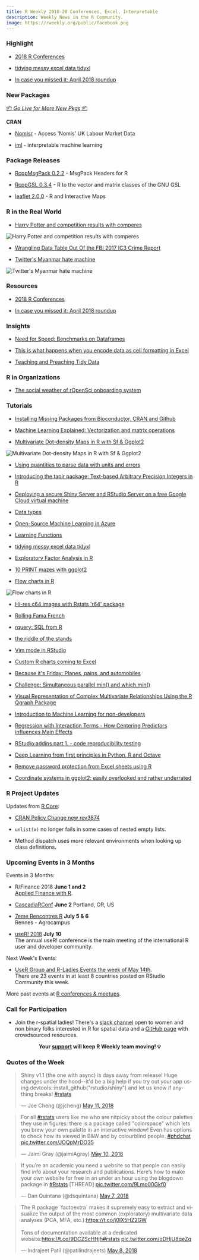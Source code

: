 ```yaml
---
title: R Weekly 2018-20 Conferences, Excel, Interpretable
description: Weekly News in the R Community.
image: https://rweekly.org/public/facebook.png
---
```


###  Highlight

+ [2018 R Conferences](https://rviews.rstudio.com/2018/05/11/2018-r-conferences/)

+ [tidying messy excel data tidyxl](https://statbandit.wordpress.com/2018/05/08/tidying-messy-excel-data-tidyxl/)

+ [In case you missed it: April 2018 roundup](http://blog.revolutionanalytics.com/2018/05/in-case-you-missed-it-april-2018-roundup.html)

###  New Packages

<p class="added-hostname"><a href="https://rweekly.org/live" target="_blank" class="externalLink">📦 <i>Go Live for More New Pkgs</i> 📦</a></p>

**CRAN**

+ [Nomisr](https://ropensci.org/technotes/2018/05/08/nomisr/) -  Access 'Nomis' UK Labour Market Data

+ [iml](https://github.com/christophM/iml) - interpretable machine learning


### Package Releases

+ [RcppMsgPack 0.2.2](http://dirk.eddelbuettel.com/blog/2018/05/06#rcppmsgpack_0.2.2) - MsgPack Headers for R

+ [RcppGSL 0.3.4](http://dirk.eddelbuettel.com/blog/2018/05/07#rcppgsl_0.3.4) -  R to the vector and matrix classes of the GNU GSL

+ [leaflet 2.0.0](https://blog.rstudio.com/2018/05/10/leaflet-2-0-0/) - R and Interactive Maps

### R in the Real World

+ [Harry Potter and competition results with comperes](http://www.questionflow.org/2018/05/09/harry-potter-and-competition-results-with-comperes/)

![Harry Potter and competition results with comperes](https://raw.githubusercontent.com/rweekly/image/master/2018/book-score_distribution-1.png)

+ [Wrangling Data Table Out Of the FBI 2017 IC3 Crime Report](https://rud.is/b/2018/05/08/wrangling-data-table-out-of-the-fbi-2017-ic3-crime-report/)

+ [Twitter's Myanmar hate machine](http://rayms.github.io/2018-05-09-twitter-s-myanmar-hate-machine/)

![Twitter's Myanmar hate machine](https://raw.githubusercontent.com/rweekly/image/master/2018/moekyaw_accounts.png)


###  Resources

+ [2018 R Conferences](https://rviews.rstudio.com/2018/05/11/2018-r-conferences/)

+ [In case you missed it: April 2018 roundup](http://blog.revolutionanalytics.com/2018/05/in-case-you-missed-it-april-2018-roundup.html)

### Insights

+ [Need for Speed: Benchmarks on Dataframes](https://www.eokodie.com/blog/need-for-speed-benchmarks-on-dataframes/)

+ [This is what happens when you encode data as cell formatting in Excel](https://luisdva.github.io/rstats/excel-trivia/)

+ [Teaching and Preaching Tidy Data](http://kgilds.rbind.io/2018/05/10/data-literacy/)


###  R in Organizations

+ [The social weather of rOpenSci onboarding system](https://ropensci.org/blog/2018/05/10/onboarding-social-weather/)


###  Tutorials

+ [Installing Missing Packages from Bioconductor, CRAN and Github](https://www.eokodie.com/blog/installing-missing-packages-from-bioconductor-cran-and-github/)

+ [Machine Learning Explained: Vectorization and matrix operations](http://enhancedatascience.com/2018/05/07/machine-learning-explained-vectorization-matrix-operations/)

+ [Multivariate Dot-density Maps in R with Sf & Ggplot2](https://www.cultureofinsight.com/blog/2018/05/02/2018-04-08-multivariate-dot-density-maps-in-r-with-sf-ggplot2/)

![Multivariate Dot-density Maps in R with Sf & Ggplot2](https://raw.githubusercontent.com/rweekly/image/master/2018/dot-dens.png)

+ [Using quantities to parse data with units and errors](http://r-spatial.org//r/2018/05/07/parsing-quantities.html)

+ [Introducing the tapir package: Text-based Arbitrary Precision Integers in R](https://coolbutuseless.github.io/2018/05/07/introducing-the-tapir-package-text-based-arbitrary-precision-integers-in-r/)

+ [Deploying a secure Shiny Server and RStudio Server on a free Google Cloud virtual machine](http://www.simoncoulombe.com/2018/05/07/protected_free_shiny/)

+ [Data types](https://itsalocke.com/blog/data-types/)

+ [Open-Source Machine Learning in Azure](http://blog.revolutionanalytics.com/2018/05/open-source-machine-learning-in-azure.html)

+ [Learning Functions](http://kgilds.rbind.io/2018/05/08/learning-functions/)

+ [tidying messy excel data tidyxl](https://statbandit.wordpress.com/2018/05/08/tidying-messy-excel-data-tidyxl/)

+ [Exploratory Factor Analysis in R](https://r-posts.com/exploratory-factor-analysis-in-r/)

+ [10 PRINT mazes with ggplot2](https://tjmahr.github.io/10-print-mazes-with-ggplot2/)

+ [Flow charts in R](https://aghaynes.wordpress.com/2018/05/09/flow-charts-in-r/)

![Flow charts in R](https://raw.githubusercontent.com/rweekly/image/master/2018/flowtemp.png)

+ [Hi-res c64 images with Rstats 'r64' package](https://coolbutuseless.github.io/2018/05/10/hi-res-c64-images-with-rstats-r64-package/)

+ [Rolling Fama French](https://rviews.rstudio.com/2018/05/10/rolling-fama-french/)

+ [rquery: SQL from R](http://www.win-vector.com/blog/2018/05/rquery-sql-from-r/)

+ [the riddle of the stands](https://xianblog.wordpress.com/2018/05/11/the-riddle-of-the-stands/)

+ [Vim mode in RStudio](https://uncmbbtrivia.netlify.com/post/2018/05/11/vim-mode-in-rstudio/)

+ [Custom R charts coming to Excel](http://blog.revolutionanalytics.com/2018/05/powerbi-custom-visuals-in-excel.html)

+ [Because it's Friday: Planes, pains, and automobiles](http://blog.revolutionanalytics.com/2018/05/because-its-friday-planes-pains-and-automobiles.html)

+ [Challenge: Simultaneous parallel min() and which.min()](https://coolbutuseless.github.io/2018/05/12/challenge-simultaneous-parallel-min-and-which.min/)


+ [Visual Representation of Complex Multivariate Relationships Using the R Qgraph Package](https://dmwiig.net/2018/05/07/an-r-tutorial-visual-representation-of-complex-multivariate-relationships-using-the-r-qgraph-package-part-two-repost/)

+ [Introduction to Machine Learning for non-developers](https://blog.datascienceheroes.com/introduction-to-machine-learning-for-non-developers/)

+ [Regression with Interaction Terms - How Centering Predictors influences Main Effects](http://jmbh.github.io//CenteringPredictors/)

+ [RStudio:addins part 1. - code reproducibility testing](https://jozefhajnala.gitlab.io/r/r101-addin-reproducibility/)

+ [Deep Learning from first principles in Python, R and Octave](https://gigadom.wordpress.com/2018/05/06/deep-learning-from-first-principles-in-python-r-and-octave-part-8/)

+ [Remove password protection from Excel sheets using R](https://ryouready.wordpress.com/2018/05/06/remove-password-protection-from-excel-sheets-using-r/)

+ [Coordinate systems in ggplot2: easily overlooked and rather underrated](https://www.statworx.com/de/blog/coordinate-systems-in-ggplot2-easily-overlooked-and-rather-underrated/)

<!--<div class="post-more-begin"></div><div class="post-more-end"></div>-->


###  R Project Updates

Updates from [R Core](http://developer.r-project.org/blosxom.cgi/R-devel/NEWS):

+ [CRAN Policy Change new rev3874](https://github.com/eddelbuettel/crp/commit/a5b3c8a9bb9e61d4f1d7f915391740ae451ab3c8)

+ `unlist(x)` no longer fails in some cases of nested empty lists.

+ Method dispatch uses more relevant environments when looking up class definitions.

###  Upcoming Events in 3 Months

Events in 3 Months:

+ R/Finance 2018 **June 1 and 2** <br />
[Applied Finance with R](http://www.rinfinance.com).

+ [CascadiaRConf](https://cascadiarconf.com/) **June 2**
Portland, OR, US

+ [7eme Rencontres R](https://r2018-rennes.sciencesconf.org/)  **July 5 & 6** <br />
Rennes - Agrocampus

+ [useR! 2018](https://user2018.r-project.org/) **July 10** <br />
The annual useR! conference is the main meeting of the international R user and developer community.

<!--

+ [LatinR 2018](http://latin-r.com/) **Sept 4-5** <br />
Buenos Aires, Argentina.

-->
Next Week's Events:

+ [UseR Group and R-Ladies Events the week of May 14th](https://community.rstudio.com/t/upcoming-r-community-events-week-of-2018-05-14/8131).<br />
There are 23 events in at least 8 countries posted on RStudio Community this week.<br />

More past events at [R conferences & meetups](https://conf.rweekly.org).


###  Call for Participation

+ Join the r-spatial ladies! There's a [slack channel](https://join.slack.com/t/r-spatialladies/shared_invite/enQtMzU1MTIwMjU2NzUyLTBkZjU1NDFiZGU3YzNmN2Y0Y2NiYTM2Njk2ZjI5M2IyMTNiNjI3ZDQ4MzEyMjQxNjM2YWU2ZGVkZWRiYmU1ZDM) open to women and non binary folks interested in R for spatial data and a [GitHub page](https://github.com/rspatialladies) with crowdsourced resources.

<p class="hide-support added-hostname support-rweekly" style="text-align: center;font-weight: bold;">Your <a class="non-visited externalLink" href="https://www.patreon.com/rweekly" onclick="pas(this)">support</a> will keep R Weekly team moving! 💡</p>

###  Quotes of the Week

<blockquote class="twitter-tweet" data-lang="en"><p lang="en" dir="ltr">Shiny v1.1 (the one with async) is days away from release! Huge changes under the hood--it&#39;d be a big help if you try out your app using devtools::install_github(&quot;rstudio/shiny&quot;) and let us know if anything breaks! <a href="https://twitter.com/hashtag/rstats?src=hash&amp;ref_src=twsrc%5Etfw">#rstats</a></p>&mdash; Joe Cheng (@jcheng) <a href="https://twitter.com/jcheng/status/994980498605621248?ref_src=twsrc%5Etfw">May 11, 2018</a></blockquote>

<blockquote class="twitter-tweet" data-lang="en"><p lang="en" dir="ltr">For all <a href="https://twitter.com/hashtag/rstats?src=hash&amp;ref_src=twsrc%5Etfw">#rstats</a> users like me who are nitpicky about the colour palettes they use in figures: there is a package called &quot;colorspace&quot; which lets you brew your own palette in an interactive window! Even has options to check how its viewed in B&amp;W and by colourblind people. <a href="https://twitter.com/hashtag/phdchat?src=hash&amp;ref_src=twsrc%5Etfw">#phdchat</a> <a href="https://t.co/JOQpMrDO35">pic.twitter.com/JOQpMrDO35</a></p>&mdash; Jaimi Gray (@jaimiAgray) <a href="https://twitter.com/jaimiAgray/status/994392251206844416?ref_src=twsrc%5Etfw">May 10, 2018</a></blockquote>

<blockquote class="twitter-tweet" data-lang="en"><p lang="en" dir="ltr">If you’re an academic you need a website so that people can easily find info about your research and publications. Here’s how to make your own website for free in an under an hour using the blogdown package in <a href="https://twitter.com/hashtag/Rstats?src=hash&amp;ref_src=twsrc%5Etfw">#Rstats</a> [THREAD] <a href="https://t.co/9Lmo00Gkf0">pic.twitter.com/9Lmo00Gkf0</a></p>&mdash; Dan Quintana (@dsquintana) <a href="https://twitter.com/dsquintana/status/993410504570888192?ref_src=twsrc%5Etfw">May 7, 2018</a></blockquote>

<blockquote class="twitter-tweet" data-lang="en"><p lang="en" dir="ltr">The R package `factoextra` makes it supremely easy to extract and visualize the output of the most common (exploratory) multivariate data analyses (PCA, MFA, etc.):<a href="https://t.co/j0IX5HZ2GW">https://t.co/j0IX5HZ2GW</a><br><br>Tons of documentation available at a dedicated website:<a href="https://t.co/9DCZScHHjh">https://t.co/9DCZScHHjh</a><a href="https://twitter.com/hashtag/rstats?src=hash&amp;ref_src=twsrc%5Etfw">#rstats</a> <a href="https://t.co/oDHjU8qeZq">pic.twitter.com/oDHjU8qeZq</a></p>&mdash; Indrajeet Patil (@patilindrajeets) <a href="https://twitter.com/patilindrajeets/status/993974774526365696?ref_src=twsrc%5Etfw">May 8, 2018</a></blockquote>

